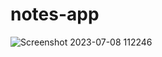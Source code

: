 # notes-app

![Screenshot 2023-07-08 112246](https://github.com/Beyound3d/notes-app/assets/129869652/b1f86e51-d21a-46c1-8233-d1c3206cf100)
